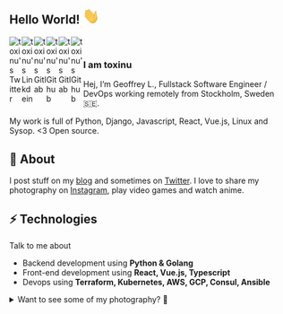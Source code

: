 ## Hello World! <img src="https://raw.githubusercontent.com/toxinu/toxinu/master/assets/hi.gif" width="30px">

<a href="https://twitter.com/toxinu_">
  <img align="left" alt="toxinu's Twitter" width="22px" src="https://cdn.jsdelivr.net/npm/simple-icons@v3/icons/twitter.svg" />
</a>
<a href="https://www.linkedin.com/in/toxinu/">
  <img align="left" alt="toxinu's Linkdein" width="22px" src="https://cdn.jsdelivr.net/npm/simple-icons@v3/icons/linkedin.svg" />
</a>

<a href="https://www.instagram.com/toxinu_/">
  <img align="left" alt="toxinu's Gitlab" width="22px" src="https://cdn.jsdelivr.net/npm/simple-icons@v3/icons/instagram.svg" />
</a>

<a href="https://github.com/toxinu">
  <img align="left" alt="toxinu's Github" width="22px" src="https://cdn.jsdelivr.net/npm/simple-icons@v3/icons/github.svg" />
</a>
<a href="https://gitlab.com/toxinu">
  <img align="left" alt="toxinu's Gitlab" width="22px" src="https://cdn.jsdelivr.net/npm/simple-icons@v3/icons/gitlab.svg" />
</a>
</a>
<a href="https://toxinu.github.io">
  <img align="left" alt="toxinu's Github" width="22px" src="https://cdn.jsdelivr.net/npm/simple-icons@3.4.0/icons/internetexplorer.svg" />
</a>
<br />


### I am toxinu

Hej, I’m Geoffrey L., Fullstack Software Engineer / DevOps working remotely from Stockholm, Sweden 🇸🇪.

My work is full of Python, Django, Javascript, React, Vue.js, Linux and Sysop. <3 Open source.

## 🧐 About
I post stuff on my [blog](https://toxinu.github.io/) and sometimes on [Twitter](https://twitter.com/toxinu_). I love to share my photography on <a href="https://www.instagram.com/toxinu_/">Instagram</a>, play video games and watch anime.

## ⚡ Technologies
Talk to me about

- Backend development using **Python & Golang**
- Front-end development using **React, Vue.js, Typescript**
- Devops using **Terraform, Kubernetes, AWS, GCP, Consul, Ansible**

<details>
<summary>Want to see some of my photography? 📸</summary>
<a href="https://github.com/toxinu/toxinu/raw/master/assets/DSCF8353-full.jpg">
    <img align="left" alt="Photography example 1" src="https://github.com/toxinu/toxinu/raw/master/assets/DSCF8353.jpg" />
</a>

<a href="https://github.com/toxinu/toxinu/raw/master/assets/DSCF8642-full.jpg">
    <img align="left" alt="Photography example 2" src="https://github.com/toxinu/toxinu/raw/master/assets/DSCF8642.jpg" />
</a>
</details>
